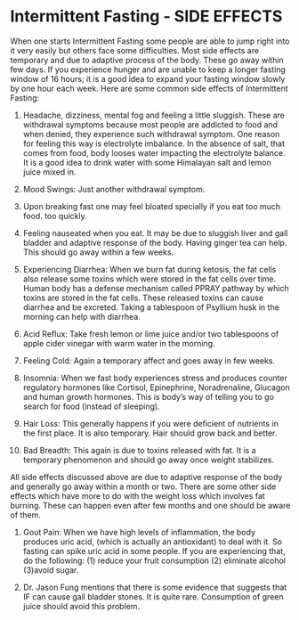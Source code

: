 # Intermittent Fasting - SIDE  EFFECTS 

When one starts Intermittent Fasting some people are able to jump right into it very easily but others face some difficulties. Most side effects are temporary and due to adaptive process of the body. These go away within few days. If you experience hunger and are unable to keep a longer fasting window of 16 hours; it is a good idea to expand your fasting window slowly by one hour each week.
Here are some common side effects of Intermittent Fasting:

1. Headache, dizziness, mental fog and feeling a little sluggish. These are withdrawal symptoms because most people are addicted to food and when denied, they experience such withdrawal symptom. One reason for feeling this way is electrolyte imbalance. In the absence of salt, that comes from food, body looses water impacting the electrolyte balance. It is a good idea to drink water with some Himalayan salt and lemon juice mixed in. 

2. Mood Swings: Just another withdrawal symptom. 

3. Upon breaking fast one may feel bloated specially if you eat too much food. too quickly. 

4. Feeling nauseated when you eat. It may be due to sluggish liver and gall bladder and adaptive response of the body. Having ginger tea can help. This should go away within a few weeks. 

5. Experiencing Diarrhea: When we burn fat during ketosis, the fat cells also release some toxins which were stored in the fat cells over time. Human body has a defense mechanism called PPRAY pathway by which toxins are stored in the fat cells. These released toxins can cause diarrhea and be excreted. Taking a tablespoon of Psyllium husk in the morning can help with diarrhea. 

6. Acid Reflux: Take fresh lemon or lime juice and/or two tablespoons of apple cider vinegar with warm water in the morning. 

7. Feeling Cold: Again a temporary affect and goes away in few weeks. 

8. Insomnia: When we fast body experiences stress and produces counter regulatory hormones like Cortisol, Epinephrine, Noradrenaline, Glucagon and human growth hormones. This is body’s way of telling you to go search for food (instead of sleeping).

9. Hair Loss: This generally happens if you were deficient of nutrients in the first place. It is also temporary. Hair should grow back and better. 

10. Bad Breadth: This again is due to toxins released with fat. It is a temporary phenomenon and should go away once weight stabilizes. 

All side effects discussed above are due to adaptive response of the body and generally go away within a month or two. There are some other side effects which have more to do with the weight loss which involves fat burning. These can happen even after few months and one should be aware of them. 

1. Gout Pain: When we have high levels of inflammation, the body produces uric acid,  (which is actually an antioxidant) to deal with it. So fasting can spike uric acid in some people. If you are experiencing that, do the following: (1) reduce your fruit consumption (2) eliminate alcohol (3)avoid sugar.

2. Dr. Jason Fung mentions that there is some evidence that suggests that IF can  cause gall bladder stones. It is quite rare. Consumption of green juice should avoid this problem.